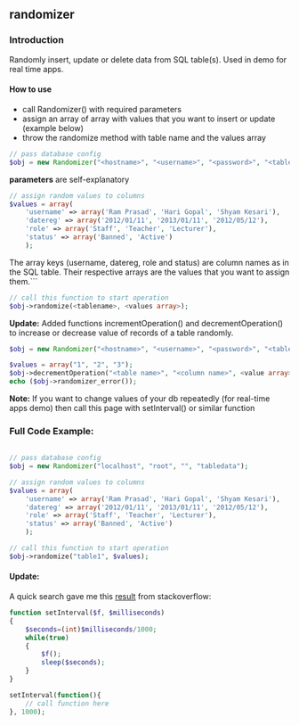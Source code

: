 ## randomizer

### Introduction
Randomly insert, update or delete data from SQL table(s). Used in demo for real time apps.

#### How to use
- call Randomizer() with required parameters
- assign an array of array with values that you want to insert or update (example below)
- throw the randomize method with table name and the values array

```php
// pass database config
$obj = new Randomizer("<hostname>", "<username>", "<password>", "<tablename>");
```
__parameters__ are self-explanatory

```php
// assign random values to columns
$values = array(
	'username' => array('Ram Prasad', 'Hari Gopal', 'Shyam Kesari'), 
	'datereg' => array('2012/01/11', '2013/01/11', '2012/05/12'), 
	'role' => array('Staff', 'Teacher', 'Lecturer'), 
	'status' => array('Banned', 'Active')
	);
```
The array keys (username, datereg, role and status) are column names as in the SQL table.
Their respective arrays are the values that you want to assign them.```

```php
// call this function to start operation
$obj->randomize(<tablename>, <values array>);
```

__Update:__
Added functions incrementOperation() and decrementOperation() to increase or decrease value of records of a table randomly.

```php
$obj = new Randomizer("<hostname>", "<username>", "<password>", "<tablename>");

$values = array("1", "2", "3");
$obj->decrementOperation("<table name>", "<column name>", <value array>);
echo ($obj->randomizer_error());

```

__Note:__ If you want to change values of your db repeatedly (for real-time apps demo) then call this page with setInterval() or similar function

### Full Code Example:

```php
	
// pass database config
$obj = new Randomizer("localhost", "root", "", "tabledata");

// assign random values to columns
$values = array(
	'username' => array('Ram Prasad', 'Hari Gopal', 'Shyam Kesari'), 
	'datereg' => array('2012/01/11', '2013/01/11', '2012/05/12'), 
	'role' => array('Staff', 'Teacher', 'Lecturer'), 
	'status' => array('Banned', 'Active')
	);

// call this function to start operation
$obj->randomize("table1", $values);

```
#### Update: 
A quick search gave me this [result][so] from stackoverflow:

```php
function setInterval($f, $milliseconds)
{
    $seconds=(int)$milliseconds/1000;
    while(true)
    {
        $f();
        sleep($seconds);
    }
}

setInterval(function(){
    // call function here
}, 1000);

```

[so]: http://stackoverflow.com/questions/12783737/how-to-use-setinterval-in-php